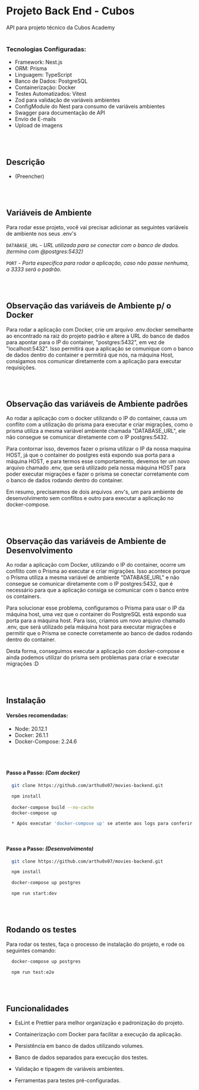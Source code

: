 # Projeto Back End - Cubos

API para projeto técnico da Cubos Academy <br /><br />

### Tecnologias Configuradas:
  - Framework: Nest.js
  - ORM: Prisma
  - Linguagem: TypeScript
  - Banco de Dados: PostgreSQL
  - Containerização: Docker
  - Testes Automatizados: Vitest
  - Zod para validação de variáveis ambientes
  - ConfigModule do Nest para consumo de variáveis ambientes
  - Swagger para documentação de API
  - Envio de E-mails
  - Upload de imagens

<br /><br />

## Descrição
- (Preencher)

<br /><br />

## Variáveis de Ambiente

Para rodar esse projeto, você vai precisar adicionar as seguintes variáveis de ambiente nos seus .env's

`DATABASE_URL` - *URL utilizada para se conectar com o banco de dados. (termina com @postgres:5432)*

`PORT` - *Porta específica para rodar a aplicação, caso não passe nenhuma, a 3333 será o padrão.* 


<br /><br />

## Observação das variáveis de Ambiente p/ o Docker

Para rodar a aplicação com Docker, crie um arquivo .env.docker semelhante ao encontrado na raiz do projeto padrão e altere a URL do banco de dados para apontar para o IP do container, "postgres:5432", em vez de "localhost:5432". Isso permitirá que a aplicação se comunique com o banco de dados dentro do container e permitirá que nós, na máquina Host, consigamos nos comunicar diretamente com a aplicação para executar requisições.

<br /><br />

## Observação das variáveis de Ambiente padrões

Ao rodar a aplicação com o docker utilizando o IP do container, causa um conflito com a utilização do prisma para executar e criar migrações, como o prisma utiliza a mesma variável ambiente chamada "DATABASE_URL", ele não consegue se comunicar diretamente com o IP postgres:5432. 

Para contornar isso, devemos fazer o prisma utilizar o IP da nossa maquina HOST, já que o container do postgres está expondo sua porta para a máquina HOST, e para termos esse comportamento, devemos ter um novo arquivo chamado .env, que será utilizado pela nossa máquina HOST para poder executar migrações e fazer o prisma se conectar corretamente com o banco de dados rodando dentro do container.

Em resumo, precisaremos de dois arquivos .env's, um para ambiente de desenvolvimento sem conflitos e outro para executar a aplicação no docker-compose.

<br /><br />

## Observação das variáveis de Ambiente de Desenvolvimento

Ao rodar a aplicação com Docker, utilizando o IP do container, ocorre um conflito com o Prisma ao executar e criar migrações. Isso acontece porque o Prisma utiliza a mesma variável de ambiente "DATABASE_URL" e não consegue se comunicar diretamente com o IP postgres:5432, que é necessário para que a aplicação consiga se comunicar com o banco entre os containers.

Para solucionar esse problema, configuramos o Prisma para usar o IP da máquina host, uma vez que o container do PostgreSQL está expondo sua porta para a máquina host. Para isso, criamos um novo arquivo chamado .env, que será utilizado pela máquina host para executar migrações e permitir que o Prisma se conecte corretamente ao banco de dados rodando dentro do container.

Desta forma, conseguimos executar a aplicação com docker-compose e ainda podemos utilizar do prisma sem problemas para criar e executar migrações :D


<br /><br />

## Instalação

#### Versões recomendadas: 
- Node: 20.12.1
- Docker: 26.1.1
- Docker-Compose: 2.24.6
 
<br /><br />

#### Passo a Passo: *(Com docker)*
```bash
  git clone https://github.com/arthu0x07/movies-backend.git

  npm install
  
  docker-compose build --no-cache
  docker-compose up

  * Após executar 'docker-compose up' se atente aos logs para conferir se a aplicação executou corretamente *
```

<br />

#### Passo a Passo: *(Desenvolvimento)*

```bash
  git clone https://github.com/arthu0x07/movies-backend.git

  npm install

  docker-compose up postgres

  npm run start:dev
```
<br /><br />

## Rodando os testes

Para rodar os testes, faça o processo de instalação do projeto, e rode os seguintes comando:

```bash
  docker-compose up postgres

  npm run test:e2e
```

<br /><br />

## Funcionalidades

- EsLint e Prettier para melhor organização e padronização do projeto.

- Containerização com Docker para facilitar a execução da aplicação.

- Persistência em banco de dados utilizando volumes.

- Banco de dados separados para execução dos testes.

- Validação e tipagem de variáveis ambientes.

- Ferramentas para testes pré-configuradas.